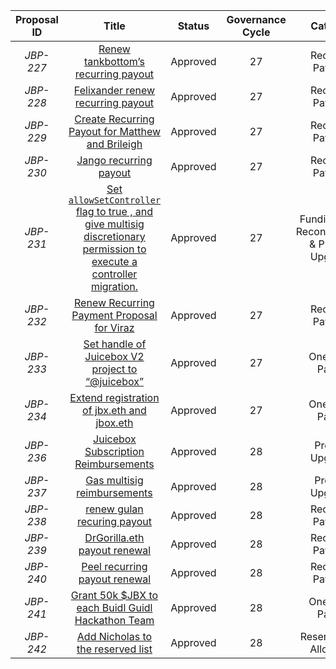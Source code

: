 | Proposal ID | Title | Status | Governance Cycle | Category | Discussion Thread | Data Backup | Voting | Total Votes | For | Against |
| :--: | :--: | :--: | :--: | :--: | :--: | :--: | :--: | :--: | :--: | :--: |
| _JBP-227_ | [Renew tankbottom’s recurring payout](/GC27/JBP-227.md) | Approved | 27 | Recurring Payment | [Discord](https://discord.com/channels/775859454780244028/873248745771372584/997647977273376808) | [IPFS](https://gateway.pinata.cloud/ipfs/QmeuqV1ojgsvWYBX1hvLthjdzuNiPkLbihi7MBabp2X8pJ) | [Snapshot](https://snapshot.org/#/jbdao.eth/proposal/0xed90329c4a99a238f9d3582bac701cb93bc24a4ed9d235bf80a3814ea9c43dc4) | 68 | 125.1M | 12.8M |
| _JBP-228_ | [Felixander renew recurring payout](/GC27/JBP-228.md) | Approved | 27 | Recurring Payment | [Discord](https://discord.com/channels/775859454780244028/873248745771372584/997619468375175379) | [IPFS](https://gateway.pinata.cloud/ipfs/QmeaxP3T2UdQ4jZoNZGWDQDnePAmN2cqf5mtVpfNBSvbyv) | [Snapshot](https://snapshot.org/#/jbdao.eth/proposal/0x1be916406082362f8e5b407d453c4986ab1b926a41aa05d7808d6bbe4175770b) | 75 | 146.9M | 4.0M |
| _JBP-229_ | [Create Recurring Payout for Matthew and Brileigh](/GC27/JBP-229.md) | Approved | 27 | Recurring Payment | [Discord](https://discord.com/channels/775859454780244028/873248745771372584/997582471388471407) | [IPFS](https://gateway.pinata.cloud/ipfs/Qmc1p6S2g5368da54ECXibwZTFiMRncVBNz4CNWWuJSfJp) | [Snapshot](https://snapshot.org/#/jbdao.eth/proposal/0xe558d166bb91b3ca0bb20f8ae03c6b317bd99b382a288c79e5f1dccee1fcebfc) | 81 | 157.2M | 44.8k |
| _JBP-230_ | [Jango recurring payout](/GC27/JBP-230.md) | Approved | 27 | Recurring Payment | [Discord](https://discord.com/channels/775859454780244028/873248745771372584/997578518500225164) | [IPFS](https://gateway.pinata.cloud/ipfs/QmUg2kTV7iHGXiDfmBc3YdfvyYj7Xbx59WBw7TL4qaFzAa) | [Snapshot](https://snapshot.org/#/jbdao.eth/proposal/0xbefa554f0d894f537d9ab900d0435b630526866304580bdbea8960f8588642f2) | 79 | 158.0M | 33.8k |
| _JBP-231_ | [Set `allowSetController` flag  to  true , and give multisig discretionary permission to execute a controller migration.](/GC27/JBP-231.md) | Approved | 27 | Funding Cycle Reconfiguration & Protocol Upgrades | [Discord](https://discord.com/channels/775859454780244028/873248745771372584/997582472386728016) | [IPFS](https://gateway.pinata.cloud/ipfs/QmcAMqjkVutm1Upph5QriabUENb6FCTThStPXTe9o2NBJx) | [Snapshot](https://snapshot.org/#/jbdao.eth/proposal/0xf2a914b29442af8f06be4415f7225c192ed3b1840fe1542ffb61e67776ebed42) | 63 | 150.9M | 33.8k |
| _JBP-232_ | [Renew Recurring Payment Proposal for Viraz](/GC27/JBP-232.md) | Approved | 27 | Recurring Payment | [Discord](https://discord.com/channels/775859454780244028/873248745771372584/997583978057973790) | [IPFS](https://gateway.pinata.cloud/ipfs/QmNekgf3fEs6Tz6THkRKKZ8zQdtkeBamCsZ5TGwexkAKnh) | [Snapshot](https://snapshot.org/#/jbdao.eth/proposal/0xc84ceab4e4dec85e6f6787b8ee05ca9f6b04dfb73715bc4a47c1dbbe7d5ed703) | 75 | 148.2M | 4.5M |
| _JBP-233_ | [Set handle of Juicebox V2 project to “@juicebox”](/GC27/JBP-233.md) | Approved | 27 | One-Time Payout | [Discord](https://discord.com/channels/775859454780244028/873248745771372584/996503828964843520) | [IPFS](https://gateway.pinata.cloud/ipfs/QmS2Nr2716SNxrbj831b7PrvaYrJQbntkijWY95JkNcVtz) | [Snapshot](https://snapshot.org/#/jbdao.eth/proposal/0x358f32a869a7d49ae598eb20372e019ffbb0e821381611fd2f70081e0e7a7657) | 79 | 125.7M | 137.3k |
| _JBP-234_ | [Extend registration of jbx.eth and jbox.eth](/GC27/JBP-234.md) | Approved | 27 | One-Time Payout | [Discord](https://discord.com/channels/775859454780244028/873248745771372584/995117709371125881) | [IPFS](https://gateway.pinata.cloud/ipfs/QmcYtqpa3nh3qFvXHKGo1tb7y7n4BwBjN7KLmzm2ouFNro) | [Snapshot](https://snapshot.org/#/jbdao.eth/proposal/0xb94aa52a466bb69ec9af4998e4f86ed63bc34eb2611ac2b0724c4bec86302bb9) | 76 | 153.8M | 33.8k |
| _JBP-236_ | [Juicebox Subscription Reimbursements](/GC28/JBP-236.md) | Approved | 28 | Process Upgrades | [Discord](https://discord.com/channels/775859454780244028/873248745771372584/1002665925922799737) | [IPFS](https://gateway.pinata.cloud/ipfs/QmUcUGaHub3UbLfNGi9XpSzyoBEv3TwMBFtoi8CUSpzsCs) | [Snapshot](https://snapshot.org/#/jbdao.eth/proposal/0x70a706e6149aa8041fbb6f1cc820c7532b23ba289dff9e33f32fb207cc2d1736) | 102 | 149.7M | 176.2k |
| _JBP-237_ | [Gas multisig reimbursements](/GC28/JBP-237.md) | Approved | 28 | Process Upgrades | [Discord](https://discord.com/channels/775859454780244028/873248745771372584/1002665926656798820) | [IPFS](https://gateway.pinata.cloud/ipfs/QmaqAv58MPmTWyTdV2GdnfzAyFg3sDJnJJno7Q26QcDzc7) | [Snapshot](https://snapshot.org/#/jbdao.eth/proposal/0x39525013b3da5a95c47d8e3301f36c70c3dc25e1c304f63421a602b6c2f31db6) | 111 | 130.7M | 0 |
| _JBP-238_ | [renew gulan recuring payout](/GC28/JBP-238.md) | Approved | 28 | Recurring Payment | [Discord](https://discord.com/channels/775859454780244028/873248745771372584/1002665927814414406) | [IPFS](https://gateway.pinata.cloud/ipfs/QmXtNsSjEtmcbgMKVZLRXHUosHmrs6L99KC5GuWaK39uHb) | [Snapshot](https://snapshot.org/#/jbdao.eth/proposal/0x884bd37ff063863fa9f50893a998ddbcbbedacac8a784999d088635a45b554dd) | 101 | 150.8M | 84.5k |
| _JBP-239_ | [DrGorilla.eth payout renewal](/GC28/JBP-239.md) | Approved | 28 | Recurring Payment | [Discord](https://discord.com/channels/775859454780244028/873248745771372584/1001941873079877632) | [IPFS](https://gateway.pinata.cloud/ipfs/QmUVeGjvy2AvNaX2mE6uVezoyT2V6gdWahyWSUEpsnoS6e) | [Snapshot](https://snapshot.org/#/jbdao.eth/proposal/0x71523c9878ab69ce121ce1f24bed89f8b95a22f40c432159ff2253d63b7aee58) | 99 | 118.4M | 33.8k |
| _JBP-240_ | [Peel recurring payout renewal](/GC28/JBP-240.md) | Approved | 28 | Recurring Payment | [Discord](https://discord.com/channels/775859454780244028/873248745771372584/1002107727390187571) | [IPFS](https://gateway.pinata.cloud/ipfs/QmNMj9rE5RGgBVJ1enLe8oLCd88BaCJpFKULMqqU8cPJNn) | [Snapshot](https://snapshot.org/#/jbdao.eth/proposal/0xf61359425cc4193fc22014dea88a28cb9f59aecde654306becf9b4606023be6b) | 92 | 107.2M | 33.8k |
| _JBP-241_ | [Grant 50k $JBX to each Buidl Guidl Hackathon Team](/GC28/JBP-241.md) | Approved | 28 | One-Time Payout | [Discord](https://discord.com/channels/775859454780244028/873248745771372584/1000191139653107793) | [IPFS](https://gateway.pinata.cloud/ipfs/QmXanPVK2Q5RQ5Dg9DMDtqCc2dYKykEBXTqWyD8UYtDJoM) | [Snapshot](https://snapshot.org/#/jbdao.eth/proposal/0x3b565b56fe92b864354d815b2dfb4a63fad87ad1678b64803ff0c91971bfc6e7) | 108 | 138.5M | 112.2k |
| _JBP-242_ | [Add Nicholas to the reserved list](/GC28/JBP-242.md) | Approved | 28 | Reserved JBX Allocation | [Discord](https://discord.com/channels/775859454780244028/873248745771372584/1000191140508733461) | [IPFS](https://gateway.pinata.cloud/ipfs/QmbXvTxeRVpD6rsMzPEsdwHSPxvAxnUnU7nwKBS3mzRbNi) | [Snapshot](https://snapshot.org/#/jbdao.eth/proposal/0x3f339f454d6026a78f9cc6245d7a120ea5bc6052790784678ff843976d191bb6) | 103 | 118.1M | 33.8k |